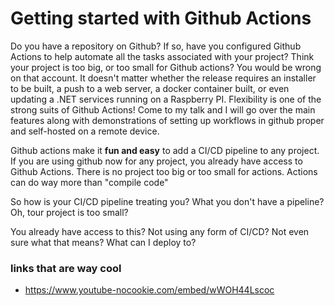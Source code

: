 # Getting started with Github Actions

Do you have a repository on Github?  If so, have you configured Github Actions to help automate all the tasks associated with your project? Think your project is too big, or too small for Github actions?  You would be wrong on that account.  It doesn't matter whether the release requires an installer to be built, a push to a web server, a docker container built, or even updating a .NET services running on a Raspberry PI.  Flexibility is one of the strong suits of Github Actions!  Come to my talk and I will go over the main features along with demonstrations of setting up workflows in github proper and self-hosted on a remote device.  



Github actions make it __fun and easy__ to add a CI/CD pipeline to any project.  If you are using github now for any project, you already have access to Github Actions.  There is no project too big or too small for actions.  Actions can do way more than "compile code"








So how is your CI/CD pipeline treating you?  What you don't have a pipeline?  Oh, tour project is too small?

You already have access to this?
Not using any form of CI/CD?  Not even sure what that means?
What can I deploy to?

### links that are way cool
- https://www.youtube-nocookie.com/embed/wWOH44Lscoc


